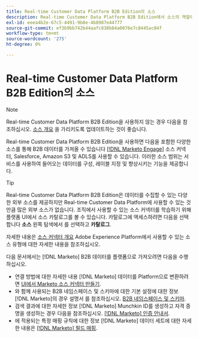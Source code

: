 ```yaml
---
title: Real-time Customer Data Platform B2B Edition의 소스
description: Real-time Customer Data Platform B2B Edition에서 소스의 역할에 대한 개요입니다.
exl-id: eeea4b2e-67c5-4491-9b8e-4b8987e44777
source-git-commit: ef3b9bb742b44aafc838b84a0076e7c8445ac84f
workflow-type: tm+mt
source-wordcount: '275'
ht-degree: 0%

---
```


# Real-time Customer Data Platform B2B Edition의 소스

>[!NOTE]
>
>Real-time Customer Data Platform B2B Edition을 사용하지 않는 경우 다음을 참조하십시오. [소스 개요](./sources-overview.md) 을 가리키도록 업데이트하는 것이 좋습니다.

Real-time Customer Data Platform B2B Edition을 사용하면 다음을 포함한 다양한 소스를 통해 B2B 데이터를 가져올 수 있습니다 [[!DNL Marketo Engage]](../../sources/connectors/adobe-applications/marketo/marketo.md) 소스 커넥터, Salesforce, Amazon S3 및 ADLS를 사용할 수 있습니다. 이러한 소스 범위는 서비스를 사용하여 들어오는 데이터를 구성, 레이블 지정 및 향상시키는 기능을 제공합니다.

>[!TIP]
>
>Real-time Customer Data Platform B2B Edition은 데이터를 수집할 수 있는 다양한 외부 소스를 제공하지만 Real-time Customer Data Platform에 사용할 수 있는 것만큼 많은 외부 소스가 없습니다. 조직에서 사용할 수 있는 소스 커넥터를 학습하기 위해 플랫폼 UI에서 소스 카탈로그를 볼 수 있습니다. 카탈로그에 액세스하려면 다음을 선택합니다 **소스** 왼쪽 탐색에서 를 선택하고 **카탈로그**.

자세한 내용은 [소스 커넥터 개요](../../sources/home.md) Adobe Experience Platform에서 사용할 수 있는 소스 유형에 대한 자세한 내용을 참조하십시오.

다음 문서에서는 [!DNL Marketo] B2B 데이터를 플랫폼으로 가져오려면 다음을 수행하십시오.

* 연결 방법에 대한 자세한 내용 [!DNL Marketo] 데이터를 Platform으로 변환하려면 [UI에서 Marketo 소스 커넥터 만들기](../../sources/tutorials/ui/create/adobe-applications/marketo.md).
* 와 함께 사용되는 B2B 네임스페이스 및 스키마에 대한 기본 설정에 대한 정보 [!DNL Marketo]의 경우 설명서 를 참조하십시오. [B2B 네임스페이스 및 스키마](../../sources/connectors/adobe-applications/marketo/marketo-namespaces.md).
* 검색 결과에 대한 자세한 정보 [!DNL Marketo] Munchkin ID를 생성하고 자격 증명을 생성하는 경우 다음을 참조하십시오. [[!DNL Marketo] 인증 안내서](../../sources/connectors/adobe-applications/marketo/marketo-auth.md).
* 에 적용되는 특정 매핑 규칙에 대한 정보 [!DNL Marketo] 데이터 세트에 대한 자세한 내용은 [[!DNL Marketo] 필드 매핑](../../sources/connectors/adobe-applications//mapping/marketo.md).
